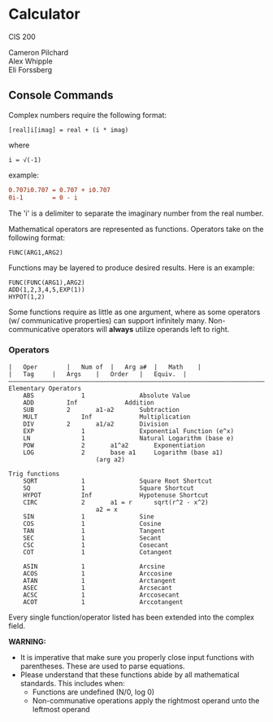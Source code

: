# Calculator

CIS 200

Cameron Pilchard<br/>
Alex Whipple<br/>
Eli Forssberg<br/>

## Console Commands
Complex numbers require the following format:
```
[real]i[imag] = real + (i * imag)
```
where 
```
i = √(-1)
```
example:
```diff
0.707i0.707	= 0.707 + i0.707
0i-1		= 0 - i
```
The 'i' is a delimiter to separate the imaginary number from the real number.

Mathematical operators are represented as functions.
Operators take on the following format:
```
FUNC(ARG1,ARG2)
```
Functions may be layered to produce desired results.
Here is an example:
```
FUNC(FUNC(ARG1),ARG2)
ADD(1,2,3,4,5,EXP(1))
HYPOT(1,2)

```
Some functions require as little as one argument, where as some operators (w/ communicative properties) can support infinitely many.
Non-communicative operators will **always** utilize operands left to right.

### Operators
```
|	Oper		|	Num of	|	Arg a#	|	Math	|
|	Tag		|	Args	|	Order	|	Equiv.	|
—————————————————————————————————————————————————————————————————————————
Elementary Operators
	ABS     		1				Absolute Value
	ADD			Inf				Addition
	SUB			2		a1-a2		Subtraction
	MULT			Inf				Multiplication
	DIV			2		a1/a2		Division
 	EXP     		1				Exponential Function (e^x)
	LN       		1				Natural Logarithm (base e)
	POW      		2		a1^a2		Exponentiation
	LOG      		2		base a1		Logarithm (base a1)
						(arg a2)

Trig functions
	SQRT     		1				Square Root Shortcut
	SQ      		1				Square Shortcut
	HYPOT			Inf				Hypotenuse Shortcut
	CIRC			2		a1 = r		sqrt(r^2 - x^2)
						a2 = x
	SIN     		1				Sine
	COS     		1				Cosine
	TAN     		1				Tangent
	SEC     		1				Secant
	CSC     		1				Cosecant
	COT     		1				Cotangent

	ASIN     		1				Arcsine
	ACOS     		1				Arccosine
	ATAN     		1				Arctangent
	ASEC     		1				Arcsecant
	ACSC     		1				Arccosecant
	ACOT     		1				Arccotangent
```
Every single function/operator listed has been extended into the complex field.

**WARNING:**
- It is imperative that make sure you properly close input functions with parentheses. These are used to parse equations.
- Please understand that these functions abide by all mathematical standards. This includes when:
	- Functions are undefined (N/0, log 0)
	- Non-communative operations apply the rightmost operand unto the leftmost operand
